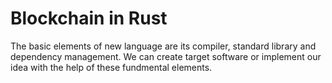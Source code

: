 # Blockchain in Rust

The basic elements of new language are its compiler, standard library and dependency management. We can create target software or 
implement our idea with the help of these fundmental elements.
